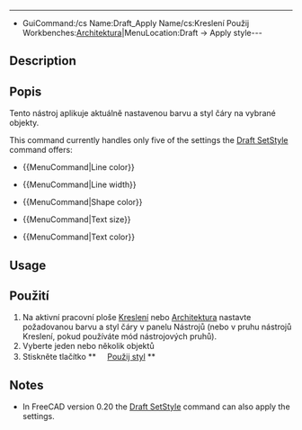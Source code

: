 ---
- GuiCommand:/cs   Name:Draft_Apply   Name/cs:Kreslení Použij   Workbenches:[Architektura](Draft_Workbench/cs___Kreslení]],_[[Arch_Workbench/cs.md)|MenuLocation:Draft -> Apply style---


</div>

## Description


<div class="mw-translate-fuzzy">

## Popis

Tento nástroj aplikuje aktuálně nastavenou barvu a styl čáry na vybrané objekty.


</div>

This command currently handles only five of the settings the [Draft SetStyle](Draft_SetStyle.md) command offers:

-    {{MenuCommand|Line color}}
    

-    {{MenuCommand|Line width}}
    

-    {{MenuCommand|Shape color}}
    

-    {{MenuCommand|Text size}}
    

-    {{MenuCommand|Text color}}
    

## Usage


<div class="mw-translate-fuzzy">

## Použití

1.  Na aktivní pracovní ploše [Kreslení](Draft_Workbench/cs.md) nebo [Architektura](Arch_Workbench/cs.md) nastavte požadovanou barvu a styl čáry v panelu Nástrojů (nebo v pruhu nástrojů Kreslení, pokud používáte mód nástrojových pruhů).
2.  Vyberte jeden nebo několik objektů
3.  Stiskněte tlačítko **<img src="images/Draft_Apply.png" width=16px> [Použij styl](Draft_Apply/cs.md)
**


</div>

## Notes

-   In FreeCAD version 0.20 the [Draft SetStyle](Draft_SetStyle.md) command can also apply the settings.





 
